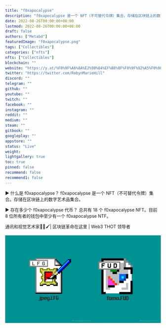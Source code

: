 ```yaml
---
title: "f0xapocalypse"
description: "f0xapocalypse 是一个 NFT（不可替代令牌）集合。存储在区块链上的数字艺术品集合。"
date: 2022-08-26T00:00:00+08:00
lastmod: 2022-08-26T00:00:00+08:00
draft: false
authors: ["Metabd"]
featuredImage: "f0xapocalypse.png"
tags: ["Collectibles"]
categories: ["nfts"]
nfts: ["Collectibles"]
blockchain: ""
website: "https://y.at/%F0%9F%A6%8A%E2%98%84%EF%B8%8F%F0%9F%92%A5%F0%9F%94%A5%F0%9F%8D%BF"
twitter: "https://twitter.com/RobynMarieHill"
discord: ""
telegram: ""
github: ""
youtube: ""
twitch: ""
facebook: ""
instagram: ""
reddit: ""
medium: ""
steam: ""
gitbook: ""
googleplay: ""
appstore: ""
status: "Live"
weight: 
lightgallery: true
toc: true
pinned: false
recommend: false
recommend1: false
---
```

▶ 什么是 f0xapocalypse？
f0xapocalypse 是一个 NFT（不可替代令牌）集合。存储在区块链上的数字艺术品集合。

▶ 存在多少个 f0xapocalypse 代币？
总共有 18 个 f0xapocalypse NFT。目前 8 位所有者的钱包中至少有一个 f0xapocalypse NTF。

通讯和视觉艺术家🎥🎨🖌️| 区块链革命在这里 | Web3 THOT 领导者

![nft](21313123312.png)